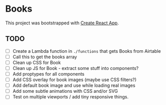 # Books

This project was bootstrapped with [Create React App](https://github.com/facebook/create-react-app).

## TODO

- [ ] Create a Lambda function in `./functions` that gets Books from Airtable
- [ ] Call this to get the books array
- [ ] Clean up CSS for Book
- [ ] Clean up JS for Book - extract some stuff into components?
- [ ] Add proptypes for all components
- [ ] Add CSS overlay for book images (maybe use CSS filters?)
- [ ] Add default book image and use while loading real images
- [ ] Add some subtle animations with CSS and/or SVG
- [ ] Test on multiple viewports / add tiny responsive things.
